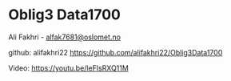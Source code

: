 # Oblig3 Data1700
Ali Fakhri - alfak7681@oslomet.no

github: alifakhri22 https://github.com/alifakhri22/Oblig3Data1700

Video: https://youtu.be/leFIsRXQ11M 
